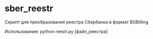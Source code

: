 # sber_reestr
Скрипт для преобразования реестра Сбербанка в формат BGBilling

Использование:
python reestr.py [файл_реестра]
